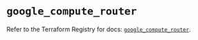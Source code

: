 # `google_compute_router`

Refer to the Terraform Registry for docs: [`google_compute_router`](https://registry.terraform.io/providers/hashicorp/google-beta/6.21.0/docs/resources/google_compute_router).
